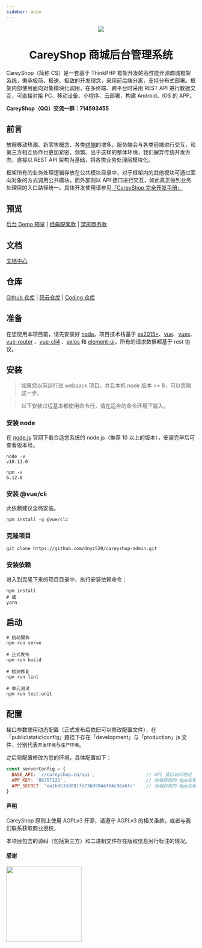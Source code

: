 ```yaml
---
sidebar: auto
---
```

<p align="center">
    <img src="https://aliyun.oss.careyshop.cn/poster/banner.png" />
</p>

<h1 align="center">CareyShop 商城后台管理系统</h1>

CareyShop（简称 CS）是一套基于 ThinkPHP 框架开发的高性能开源商城框架系统，秉承极简、极速、极致的开发理念，采用前后端分离，支持分布式部署。框架内部使用面向对象模块化调用，在多终端、跨平台时采用 REST API 进行数据交互，可直接对接 PC、移动设备、小程序、云部署，构建 Android、IOS 的 APP。

**CareyShop（QQ）交流一群：714593455**

## 前言
放眼移动热潮、新零售概念、各类<abbr title="泛指各类终端机器或各类平台，终端机有IOS与Android为代表，平台以“微信小程序”为代表">终端</abbr>的增多，服务端会与各类前端进行交互，和第三方相互协作也更加紧密、频繁。出于这样的整体环境，我们摒弃传统开发方向，直接以 REST API 架构为基础，将各类业务处理层模块化。

框架所有的业务处理逻辑存放在公共模块目录中，对于框架内的其他模块可通过面向对象的方式调用公共模块，而外部则以 API 接口进行交互，如此真正做到业务处理层的入口路径统一。具体开发使用请参见[「CareyShop 完全开发手册」](/guide/)

## 预览
[后台 Demo 预览](https://demo.careyshop.cn/admin "后台 Demo 预览") | [经典配套款](/guide/white/) | [深灰商务款](/guide/gray/)

## 文档
[文档中心](https://doc.careyshop.cn "CareyShop文档中心")

## 仓库
[Github 仓库](https://github.com/dnyz520/careyshop-admin "Github 仓库") | [码云仓库](https://gitee.com/careyshop/careyshop-admin "码云仓库") | [Coding 仓库](https://e.coding.net/careyshop/careyshop-admin.git "Coding 仓库")

## 准备
在您使用本项目前，请先安装好 [node](https://nodejs.org "node")。项目技术栈基于 [es2015+](http://es6.ruanyifeng.com/ "es2015+")、[vue](https://cn.vuejs.org/ "vue")、[vuex](https://vuex.vuejs.org/ "vuex")、[vue-router](https://router.vuejs.org/ "vue-router") 、[vue-cli4](https://cli.vuejs.org/ "vue-cli") 、[axios](https://github.com/axios/axios "axios") 和 [element-ui](https://element.eleme.io/ "element-ui")，所有的请求数据都基于 rest 协议。

## 安装
> 如果您以前运行过 webpack 项目，并且本机 node 版本 >= 8，可以忽略这一步。

> 以下安装过程基本都使用命令行，请在适合的命令环境下输入。

### 安装 node
在 [node.js](https://nodejs.org/en/download/ "node.js 官网") 官网下载合适您系统的 node.js（推荐 10 以上的版本），安装完毕后可查看版本号。
```shell
node -v
v10.13.0

npm -v
6.12.0
```

### 安装 @vue/cli
此依赖建议全局安装。
```shell
npm install -g @vue/cli
```

### 克隆项目
```shell
git clone https://github.com/dnyz520/careyshop-admin.git
```

### 安装依赖
进入到克隆下来的项目目录中，执行安装依赖命令：
```shell
npm install
# 或
yarn
```

## 启动
```shell
# 启动服务
npm run serve

# 正式发布
npm run build

# 检测修复
npm run lint

# 单元测试
npm run test:unit
```

## 配置
接口参数使用动态配置（正式发布后依旧可以修改配置文件），在「public\static\config」路径下存在「development」与「production」js 文件，分别代表`开发环境`与`生产环境`。

之后将配置修改为您的环境，具体配置如下：
```js
const serverConfig = {
  BASE_API: '//careyshop.cn/api',                   // API 接口访问地址
  APP_KEY: '86757125',                              // 后端获取的 App应用 钥匙
  APP_SECRET: 'ea1bd533d001fd73b09944f04c96a6fc'    // 后端获取的 App应用 密钥
}
```

#### 声明
CareyShop 原则上使用 AGPLv3 开源，请遵守 AGPLv3 的相关条款，或者与我们联系获取商业授权，

本项目包含的源码（包括第三方）和二进制文件存在版权信息另行标注的情况。

#### 感谢
<a href="https://github.com/d2-projects/d2-admin" target="_blank"><img src="/assets/img/d2-admin@2x.png" width="200"></a>

